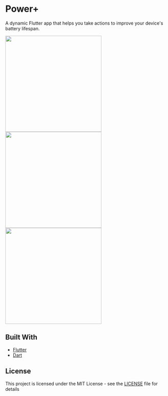 # Power+
A dynamic Flutter app that helps you take actions to improve your device's battery lifespan.
<p float="left">
  <img src="https://user-images.githubusercontent.com/48163435/101994799-55117a80-3c93-11eb-865f-4ba062cd6013.png" width="300" />
  <img src="https://user-images.githubusercontent.com/48163435/101994801-56db3e00-3c93-11eb-9e1a-76db0fa6255c.png" width="300" />
  <img src="https://user-images.githubusercontent.com/48163435/101994800-5642a780-3c93-11eb-8e7c-21c2ae0b8da9.png" width="300" /> 
</p>

## Built With
* [Flutter](https://flutter.dev/)
* [Dart](https://dart.dev/)

## License
This project is licensed under the MIT License - see the [LICENSE](LICENSE) file for details
